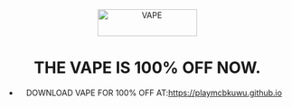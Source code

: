 <div align="center">
  <img src="https://raw.githubusercontent.com/PlayMcBKuwu/playmcbkuwu.github.io/main/VAPE.png" alt="VAPE" width="176" height="48" />  
  
  
# THE VAPE IS 100% OFF NOW.  
  
- DOWNLOAD VAPE FOR 100% OFF AT:https://playmcbkuwu.github.io  
